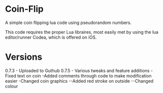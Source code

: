 Coin-Flip
=========

A simple coin flipping lua code using pseudorandom numbers.

This code requires the proper Lua libraires, most easily met by using the lua editor/runner Codea, which is offered on iOS.

Versions
========
0.7.3 - Uploaded to Guthub
0.7.5 - Various tweaks and feature additions
-Fixed text on coin
-Added comments through code to make modification easier
-Changed coin graphics
--Added red stroke on outside
--Changed colour
